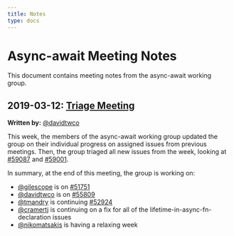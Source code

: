 ```yaml
---
title: Notes
type: docs
---
```

# Async-await Meeting Notes
This document contains meeting notes from the async-await working group.

## 2019-03-12: [Triage Meeting][triage20190312]
**Written by:** [@davidtwco][davidtwco]

This week, the members of the async-await working group updated the group on their individual
progress on assigned issues from previous meetings. Then, the group triaged all new issues from the
week, looking at [#59087](https://github.com/rust-lang/rust/issues/59087) and
[#59001](https://github.com/rust-lang/rust/issues/59001).

In summary, at the end of this meeting, the group is working on:

- [@gilescope][gilescope] is on [#51751](https://github.com/rust-lang/rust/issues/51751)
- [@davidtwco][davidtwco] is on [#55809](https://github.com/rust-lang/rust/issues/55809)
- [@tmandry][tmandry] is continuing [#52924](https://github.com/rust-lang/rust/issues/52924)
- [@cramertj][cramertj] is continuing on a fix for all of the lifetime-in-async-fn-declaration issues
- [@nikomatsakis][nikomatsakis] is having a relaxing week

[triage20190312]: https://rust-lang.zulipchat.com/#narrow/stream/187312-t-compiler.2Fwg-async-await/topic/meeting.202019.2E03.2E12
[gilescope]: https://github.com/gilescope
[davidtwco]: https://github.com/davidtwco
[tmandry]: https://github.com/tmandry
[cramertj]: https://github.com/cramertj
[nikomatsakis]: https://github.com/nikomatsakis